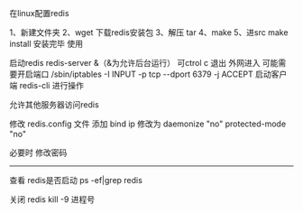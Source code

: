 在linux配置redis

1、新建文件夹
2、wget 下载redis安装包
3、解压 tar
4、make
5、进src   make install
安装完毕
使用

启动redis
redis-server &（&为允许后台运行）
可ctrol c  退出
外网进入  可能需要开启端口 /sbin/iptables -I INPUT -p tcp --dport 6379 -j ACCEPT
启动客户端
redis-cli
进行操作

允许其他服务器访问redis

修改  redis.config  文件 
添加 bind ip
修改为 daemonize "no"
protected-mode "no"

必要时  修改密码


--------------------------------------
查看 redis是否启动
ps -ef|grep redis

关闭 redis 
kill -9 进程号

































